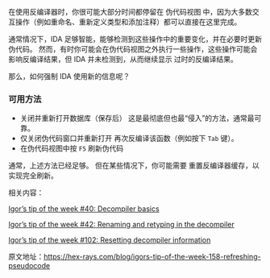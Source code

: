在使用反编译器时，你很可能大部分时间都停留在 伪代码视图 中，因为大多数交互操作（例如重命名、重新定义类型和添加注释）都可以直接在这里完成。

通常情况下，IDA 足够智能，能够检测到这些操作中的重要变化，并在必要时更新伪代码。 然而，有时你可能会在伪代码视图之外执行一些操作，这些操作可能会影响反编译结果，但 IDA 并未检测到，从而继续显示 过时的反编译结果。

那么，如何强制 IDA 使用新的信息呢？

### 可用方法

- 关闭并重新打开数据库（保存后） 这是最彻底但也最“侵入”的方法，通常最可靠。
- 仅关闭伪代码窗口并重新打开 再次反编译该函数（例如按下 `Tab` 键）。
- 在伪代码视图中按 `F5` 刷新伪代码

通常，上述方法已经足够。 但在某些情况下，你可能需要 重置反编译器缓存，以实现完全刷新。

相关内容：

[Igor’s tip of the week #40: Decompiler basics](https://hex-rays.com/blog/igors-tip-of-the-week-40-decompiler-basics/)

[Igor’s tip of the week #42: Renaming and retyping in the decompiler](https://hex-rays.com/blog/igors-tip-of-the-week-42-renaming-and-retyping-in-the-decompiler/)

[Igor’s tip of the week #102: Resetting decompiler information](https://hex-rays.com/blog/igors-tip-of-the-week-102-resetting-decompiler-information/)

原文地址：https://hex-rays.com/blog/igors-tip-of-the-week-158-refreshing-pseudocode
